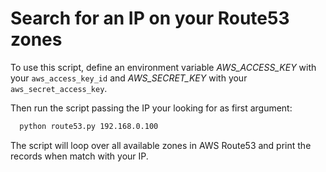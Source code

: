 # Search for an IP on your Route53 zones
To use this script, define an environment variable *AWS_ACCESS_KEY* with your `aws_access_key_id` and *AWS_SECRET_KEY* with your `aws_secret_access_key`.

Then run the script passing the IP your looking for as first argument:

```BASH
  python route53.py 192.168.0.100
```

The script will loop over all available zones in AWS Route53 and print the records when match with your IP.